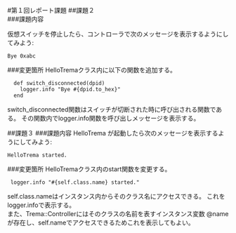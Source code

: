 #第１回レポート課題
##課題２  
###課題内容  

仮想スイッチを停止したら、コントローラで次のメッセージを表示するようにしてみよう:
```
Bye 0xabc
```
###変更箇所
HelloTremaクラス内に以下の関数を追加する。  
```
  def switch_disconnected(dpid)  
    logger.info "Bye #{dpid.to_hex}"  
  end  

```
switch_disconnected関数はスイッチが切断された時に呼び出される関数である。
その関数内でlogger.info関数を呼び出しメッセージを表示する。

##課題３
###課題内容
HelloTrema が起動したら次のメッセージを表示するようにしてみよう:
```
HelloTrema started.
```
###変更箇所
HelloTremaクラス内のstart関数を変更する。
```
 logger.info "#{self.class.name} started."
```
self.class.nameはインスタンス内からそのクラス名にアクセスできる。
これをlogger.infoで表示する。  
また、Trema::Controllerにはそのクラスの名前を表すインスタンス変数
@nameが存在し、self.nameでアクセスできるためこれを表示してもよい。

